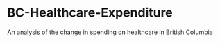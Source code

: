 # BC-Healthcare-Expenditure
An analysis of the change in spending on healthcare in British Columbia
